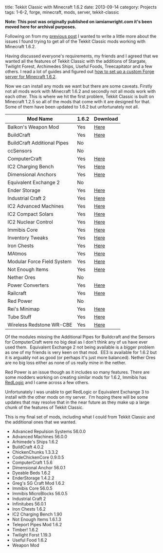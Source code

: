title: Tekkit Classic with Minecraft 1.6.2
date: 2013-09-14
category: Projects
tags: 1-6-2, forge, minecraft, mods, server, tekkit-classic

**Note: This post was originally published on iamianwright.com it's been moved here for archival purposes.**

Following on from my [previous post](/building-a-custom-forge-minecraft-1-6-2-server/ "Previous post") I wanted to write a little more about the issues I found trying to get all of the Tekkit Classic mods working with Minecraft 1.6.2.

Having discussed everyone's requirements, my friends and I agreed that we wanted all the features of Tekkit Classic with the additions of Stargate, Twilight Forest, Archimedes Ships, Useful Foods, Treecapitator and a few others. I read a lot of guides and figured out [how to set up a custom Forge server for Minecraft 1.6.2](/building-a-custom-forge-minecraft-1-6-2-server/ "How to build a custom Forge server with Minecraft 1.6.2").

Now we can install any mods we want but there are some caveats. Firstly not all mods work with Minecraft 1.6.2 and secondly not all mods work with each other. This is where we hit the first problem, Tekkit Classic is built on Minecraft 1.2.5 so all of the mods that come with it are designed for that. Some of them have been updated to 1.6.2 but unfortunately not all.

| Mod Name                    | 1.6.2 | Download                                                                                                                              |
|-----------------------------|-------|---------------------------------------------------------------------------------------------------------------------------------------|
| Balkon's Weapon Mod         | Yes   | [Here](http://www.minecraftforum.net/topic/211517-162forge-balkons-weaponmod-v113-now-with-flintlock-pistol/ "Balkon's Weapon Mod")   |
| BuildCraft                  | Yes   | [Here](http://minecraft.curseforge.com/mc-mods/buildcraft/files/4-build-craft-4-0-2/ "Buildcraft 4.0.2")                              |
| BuildCraft Additional Pipes | No    |                                                                                                                                       |
| ccSensors                   | No    |                                                                                                                                       |
| ComputerCraft               | Yes   | [Here](http://www.computercraft.info/2013/07/11/computercraft-1-55/ "ComputerCraft 1.55 for MC 1.6.2")                                |
| IC2 Charging Bench          | Yes   | [Here](http://forum.industrial-craft.net/index.php?page=Thread&threadID=929)                                                          |
| Dimensional Anchors         | Yes   | [Here](http://immibis.com/mcmoddl/ "All Immibis' Mods")                                                                               |
| Equivalent Exchange 2       | No    |                                                                                                                                       |
| Ender Storage               | Yes   | [Here](http://www.chickenbones.craftsaddle.org/Files/New_Versions/links.php "All ChickenBones' Mods")                                 |
| Industrial Craft 2          | Yes   | [Here](http://www.9minecraft.net/industrial-craft-2-mod/)                                                                             |
| IC2 Advanced Machines       | Yes   | [Here](http://forum.industrial-craft.net/index.php?page=Thread&threadID=4907)                                                         |
| IC2 Compact Solars          | Yes   | [Here](http://forum.industrial-craft.net/index.php?page=Thread&threadID=4827)                                                         |
| IC2 Nuclear Control         | Yes   | [Here](http://forum.industrial-craft.net/index.php?page=Thread&threadID=5915)                                                         |
| Immibis Core                | Yes   | [Here](http://immibis.com/mcmoddl/ "All Immibis' Mods")                                                                               |
| Inventory Tweaks            | Yes   | [Here](http://www.minecraftforum.net/topic/1720872-162-inventory-tweaks-156-august-21/)                                               |
| Iron Chests                 | Yes   | [Here](http://www.9minecraft.net/iron-chests-mod/)                                                                                    |
| MAtmos                      | Yes   | [Here](http://www.minecraftforum.net/topic/379925-162-matmos-r25-environmental-sound-atmosphere-simulator/)                           |
| Modular Force Field System  | Yes   | [Here](http://immibis.com/mcmoddl/ "All Immibis' Mods")                                                                               |
| Not Enough Items            | Yes   | [Here](http://www.chickenbones.craftsaddle.org/Files/New_Versions/links.php "All ChickenBones' Mods")                                 |
| Nether Ores                 | No    |                                                                                                                                       |
| Power Converters            | Yes   | [Here](http://www.minecraft12.com/power-converters-mod/)                                                                              |
| Railcraft                   | Yes   | [Here](http://www.9minecraft.net/railcraft-mod/)                                                                                      |
| Red Power                   | No    |                                                                                                                                       |
| Rei's Minimap               | Yes   | [Here](http://www.9minecraft.net/reis-minimap-mod/)                                                                                   |
| Tube Stuff                  | Yes   | [Here](http://immibis.com/mcmoddl/ "All Immibis' Mods")                                                                               |
| Wireless Redstone WR-CBE    | Yes   | [Here](http://www.chickenbones.craftsaddle.org/Files/New_Versions/links.php "All ChickenBones' Mods")                                 |

Of the modules missing the Additional Pipes for Buildcraft and the Sensors for ComputerCraft were no big deal as I don't think any of us have ever used them.  Equivalent Exchange 2 not being available is a bigger problem as one of my friends is very keen on that mod.  EE3 is available for 1.6.2 but it is arguably not as good (or perhaps it's just more balanced). Nether Ores are no big loss either as none of us really mine in the nether.

Red Power is an issue though as it includes so many features. There are some modders working on creating similar mods for 1.6.2, Immibis has [RedLogic](http://www.minecraftforum.net/topic/1852277-162-redlogic-wip-replacement-for-rp2-wiringlogiccontrollighting/ "RedLogic WIP replacement for RedPower") and I came across a few others.

Unfortunately I was unable to get RedLogic or Equivalent Exchange 3 to install with the other mods on my server.  I'm hoping there will be some updates that may resolve that in the near future as they make up a large chunk of the features of Tekkit Classic.

This is my final set of mods, including what I could from Tekkit Classic and the additional ones that we wanted.

- Advanced Repulsion Systems 56.0.0
- Advanced Machines 56.0.0
- Arhimede's Ships 1.6.2
- BuildCraft 4.0.2
- ChickenChunks 1.3.3.2
- CodeChickenCore 0.9.0.5
- ComputerCraft 1.5.6
- Dimensional Anchor 56.0.1
- Dyeable Beds 1.6.2
- EnderStorage 1.4.2.2
- Greg's SG Craft Mod 1.6.2
- Immibis Core 56.0.5
- Immibis MicroBlocks 56.0.5
- Industrial Craft 2
- Infinitubes 56.0.1
- Iron Chests 1.6.2
- IC2 Charging Bench 1.90
- Not Enough Items 1.6.1.3
- Teleport Pipes Mod 1.6.2
- Timber! 1.6.2
- Twilight Forst 1.19.3
- Useful Food 1.6.2
- Weapon Mod
